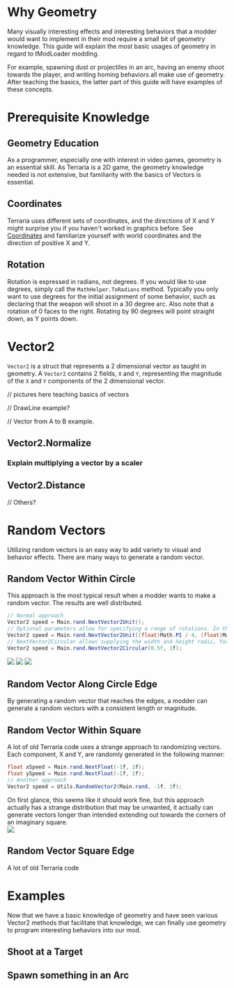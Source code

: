 # Why Geometry
Many visually interesting effects and interesting behaviors that a modder would want to implement in their mod require a small bit of geometry knowledge. This guide will explain the most basic usages of geometry in regard to tModLoader modding.

For example, spawning dust or projectiles in an arc, having an enemy shoot towards the player, and writing homing behaviors all make use of geometry. After teaching the basics, the latter part of this guide will have examples of these concepts.

# Prerequisite Knowledge
## Geometry Education
As a programmer, especially one with interest in video games, geometry is an essential skill. As Terraria is a 2D game, the geometry knowledge needed is not extensive, but familiarity with the basics of Vectors is essential.

## Coordinates
Terraria uses different sets of coordinates, and the directions of X and Y might surprise you if you haven't worked in graphics before. See [Coordinates](https://github.com/tModLoader/tModLoader/wiki/Coordinates) and familiarize yourself with world coordinates and the direction of positive X and Y.

## Rotation
Rotation is expressed in radians, not degrees. If you would like to use degrees, simply call the `MathHelper.ToRadians` method. Typically you only want to use degrees for the initial assignment of some behavior, such as declaring that the weapon will shoot in a 30 degree arc. Also note that a rotation of 0 faces to the right. Rotating by 90 degrees will point straight down, as Y points down. 

# Vector2
`Vector2` is a struct that represents a 2 dimensional vector as taught in geometry. A `Vector2` contains 2 fields, `X` and `Y`, representing the magnitude of the `X` and `Y` components of the 2 dimensional vector.

// pictures here teaching basics of vectors

// DrawLine example?

// Vector from A to B example.

## Vector2.Normalize

### Explain multiplying a vector by a scaler

## Vector2.Distance



// Others?

# Random Vectors
Utilizing random vectors is an easy way to add variety to visual and behavior effects. There are many ways to generate a random vector.

## Random Vector Within Circle
This approach is the most typical result when a modder wants to make a random vector. The results are well distributed.
```cs
// Normal approach
Vector2 speed = Main.rand.NextVector2Unit();
// Optional parameters allow for specifying a range of rotations. In this example, the start rotation is  Math.PI / 4 and it can be up to Math.PI / 2 more than that.
Vector2 speed = Main.rand.NextVector2Unit((float)Math.PI / 4, (float)Math.PI / 2);
// NextVector2Circular allows supplying the width and height radii, for an oval distribution
Vector2 speed = Main.rand.NextVector2Circular(0.5f, 1f);
```    
![](https://i.imgur.com/RJZuLoA.png)     ![](https://i.imgur.com/N6XF5CZ.png)    ![](https://i.imgur.com/wGW3hFn.png)

## Random Vector Along Circle Edge
By generating a random vector that reaches the edges, a modder can generate a random vectors with a consistent length or magnitude.


## Random Vector Within Square
A lot of old Terraria code uses a strange approach to randomizing vectors. Each component, X and Y, are randomly generated in the following manner:   
```cs
float xSpeed = Main.rand.NextFloat(-1f, 1f);
float ySpeed = Main.rand.NextFloat(-1f, 1f);
// Another approach
Vector2 speed = Utils.RandomVector2(Main.rand, -1f, 1f);
```
On first glance, this seems like it should work fine, but this approach actually has a strange distribution that may be unwanted, it actually can generate vectors longer than intended extending out towards the corners of an imaginary square.     
![](https://i.imgur.com/rmPZlwk.png)    

## Random Vector Square Edge
A lot of old Terraria code 

# Examples
Now that we have a basic knowledge of geometry and have seen various Vector2 methods that facilitate that knowledge, we can finally use geometry to program interesting behaviors into our mod.

## Shoot at a Target

## Spawn something in an Arc



